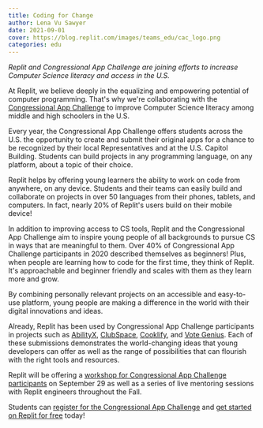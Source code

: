 ```yaml
---
title: Coding for Change
author: Lena Vu Sawyer
date: 2021-09-01
cover: https://blog.replit.com/images/teams_edu/cac_logo.png
categories: edu
---
```


*Replit and Congressional App Challenge are joining efforts to increase Computer Science literacy and access in the U.S.* 

At Replit, we believe deeply in the equalizing and empowering potential of computer programming. That's why we're collaborating with the [Congressional App Challenge](https://www.congressionalappchallenge.us/) to improve Computer Science literacy among middle and high schoolers in the U.S. 

Every year, the Congressional App Challenge offers students across the U.S. the opportunity to create and submit their original apps for a chance to be recognized by their local Representatives and at the U.S. Capitol Building. Students can build projects in any programming language, on any platform, about a topic of their choice. 

Replit helps by offering young learners the ability to work on code from anywhere, on any device. Students and their teams can easily build and collaborate on projects in over 50 languages from their phones, tablets, and computers. In fact, nearly 20% of Replit's users build on their mobile device! 

In addition to improving access to CS tools, Replit and the Congressional App Challenge aim to inspire young people of all backgrounds to pursue CS in ways that are meaningful to them. Over 40% of Congressional App Challenge participants in 2020 described themselves as beginners! Plus, when people are learning how to code for the first time, they think of Replit. It's approachable and beginner friendly and scales with them as they learn more and grow. 

By combining personally relevant projects on an accessible and easy-to-use platform, young people are making a difference in the world with their digital innovations and ideas. 

Already, Replit has been used by Congressional App Challenge participants in projects such as [AbilityX](https://youtu.be/D-oefvWg1XA), [ClubSpace](https://www.youtube.com/watch?v=ZT1dNkgOddk), [Cooklify](https://youtu.be/RnP_Dl9QyfE), and [Vote Genius](https://youtu.be/j1JjFqF5WnU). Each of these submissions demonstrates the world-changing ideas that young developers can offer as well as the range of possibilities that can flourish with the right tools and resources.

Replit will be offering a [workshop for Congressional App Challenge participants](https://www.eventbrite.com/e/congressional-app-challenge-webinar-code-anywhere-with-replit-tickets-168951575711) on September 29 as well as a series of live mentoring sessions with Replit engineers throughout the Fall. 

Students can [register for the Congressional App Challenge](https://www.congressionalappchallenge.us/students/student-registration/) and [get started on Replit for free](https://replit.com/) today!  

